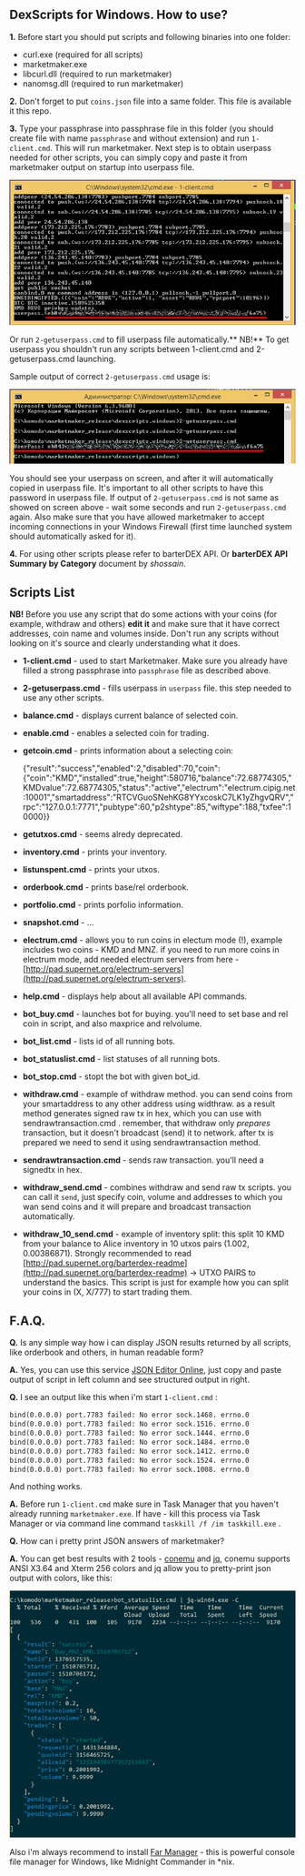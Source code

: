 ## DexScripts for Windows. How to use? ##

**1.** Before start you should put scripts and following binaries into one folder:
 
- curl.exe (required for all scripts)
- marketmaker.exe
- libcurl.dll (required to run marketmaker)
- nanomsg.dll (required to run marketmaker)

**2.** Don't forget to put `coins.json` file into a same folder. This file is available it this repo.

**3.** Type your passphrase into passphrase file in this folder (you should create file with name `passphrase` and without extension) and run `1-client.cmd`. This will run marketmaker. Next step is to obtain userpass needed for other scripts, you can simply copy and paste it from marketmaker output on startup into userpass file. 

![](./images/userpass.png)

Or run `2-getuserpass.cmd` to fill userpass file automatically.** NB!** To get userpass you shouldn't run any scripts between 1-client.cmd and 2-getuserpass.cmd launching.

Sample output of correct `2-getuserpass.cmd` usage is:

![](./images/userpass_usage.png)

You should see your userpass on screen, and after it will automatically copied in userpass file. It's important to all other scripts to have this password in userpass file. If output of `2-getuserpass.cmd` is not same as showed on screen above - wait some seconds and run `2-getuserpass.cmd` again. Also make sure that you have allowed marketmaker to accept incoming connections in your Windows Firewall (first time launched system should automatically asked for it).

**4.** For using other scripts please refer to barterDEX API. Or **barterDEX API Summary by Category** document by *shossain*.  

## Scripts List ##

**NB!** Before you use any script that do some actions with your coins (for example, withdraw and others) **edit it** and make sure that it have correct addresses, coin name and volumes inside. Don't run any scripts without looking on it's source and clearly understanding what it does.

* **1-client.cmd** - used to start Marketmaker. Make sure you already have filled a strong passphrase into `passphrase` file as described above.
* **2-getuserpass.cmd** - fills userpass in `userpass` file. this step needed to use any other scripts.
* **balance.cmd** - displays current balance of selected coin.
* **enable.cmd** - enables a selected coin for trading.
* **getcoin.cmd** - prints information about a selecting coin:


    {"result":"success","enabled":2,"disabled":70,"coin":{"coin":"KMD","installed":true,"height":580716,"balance":72.68774305,"KMDvalue":72.68774305,"status":"active","electrum":"electrum.cipig.net:10001","smartaddress":"RTCVGuoSNehKG8YYxcoskC7LK1yZhgvQRV","rpc":"127.0.0.1:7771","pubtype":60,"p2shtype":85,"wiftype":188,"txfee":10000}}


* **getutxos.cmd** - seems alredy deprecated.
* **inventory.cmd** - prints your inventory.
* **listunspent.cmd** - prints your utxos.
* **orderbook.cmd** - prints base/rel orderbook.
* **portfolio.cmd** - prints porfolio information.
* **snapshot.cmd** - ...
* **electrum.cmd** - allows you to run coins in electum mode (!), example includes two coins - KMD and MNZ. if you need to run more coins in electrum mode, add needed electrum servers from here - [http://pad.supernet.org/electrum-servers](http://pad.supernet.org/electrum-servers).
* **help.cmd** - displays help about all available API commands.
* **bot_buy.cmd** - launches bot for buying. you'll need to set base and rel coin in script, and also maxprice and relvolume.
* **bot_list.cmd** - lists id of all running bots.
* **bot_statuslist.cmd** - list statuses of all running bots.
* **bot_stop.cmd** - stopt the bot with given bot_id.
* **withdraw.cmd** - example of withdraw method. you can send coins from your smartaddress to any other address using widthraw. as a result method generates signed raw tx in hex, which you can use with sendrawtransaction.cmd . remember, that withdraw only *prepares* transaction, but it doesn't broadcast (send) it to network. after tx is prepared we need to send it using sendrawtransaction method.
* **sendrawtransaction.cmd** - sends raw transaction. you'll need a signedtx in hex. 
* **withdraw_send.cmd** - combines withdraw and send raw tx scripts. you can call it `send`, just specify coin, volume and addresses to which you wan send coins and it will prepare and broadcast transaction automatically.
* **withdraw_10_send.cmd** - example of inventory split: this split 10 KMD from your balance to Alice inventory in 10 utxos pairs (1.002, 0.00386871). Strongly recommended to read [http://pad.supernet.org/barterdex-readme](http://pad.supernet.org/barterdex-readme) -> UTXO PAIRS to understand the basics. This script is just for example how you can split your coins in  (X, X/777) to start trading them.

## F.A.Q. ##

**Q.** Is any simple way how i can display JSON results returned by all scripts, like orderbook and others, in human readable form?

**A.** Yes, you can use this service [JSON Editor Online](http://jsoneditoronline.org/), just copy and paste output of script in left column and see structured output in right.

**Q.** I see an output like this when i'm start `1-client.cmd` :

    bind(0.0.0.0) port.7783 failed: No error sock.1468. errno.0
    bind(0.0.0.0) port.7783 failed: No error sock.1516. errno.0
    bind(0.0.0.0) port.7783 failed: No error sock.1444. errno.0
    bind(0.0.0.0) port.7783 failed: No error sock.1484. errno.0
    bind(0.0.0.0) port.7783 failed: No error sock.1412. errno.0
    bind(0.0.0.0) port.7783 failed: No error sock.1524. errno.0
    bind(0.0.0.0) port.7783 failed: No error sock.1008. errno.0

And nothing works.

**A.** Before run `1-client.cmd` make sure in Task Manager that you haven't already running `marketmaker.exe`. If have - kill this process via Task Manager or via command line command `taskkill /f /im taskkill.exe` .

**Q.** How can i pretty print JSON answers of marketmaker?

**A.** You can get best results with 2 tools - [conemu](https://conemu.github.io/) and [jq](https://stedolan.github.io/jq/), conemu supports ANSI X3.64 and Xterm 256 colors and jq allow you to pretty-print json output with colors, like this:

![](./images/conemu_jq.png)

Also i'm always recommend to install [Far Manager](https://www.farmanager.com/index.php?l=en) - this is powerful console file manager for Windows, like Midnight Commander in *nix.